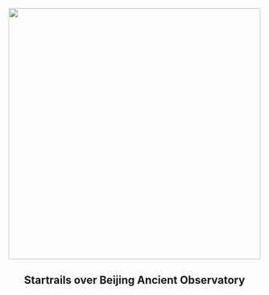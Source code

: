 
<p align="center"><img src="https://apod.nasa.gov/apod/image/2312/StartrailsBeijingAncientObservatory-3_1024.jpg" width="500" height="500"></p>
<h2 align="center"> Startrails over Beijing Ancient Observatory </h2>
